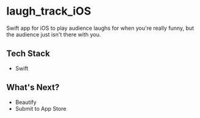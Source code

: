 # laugh_track_iOS
Swift app for iOS to play audience laughs for when you're really funny, but the audience just isn't there with you.


## Tech Stack
- Swift

## What's Next?
- Beautify
- Submit to App Store